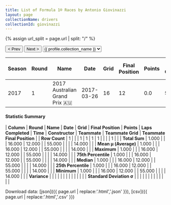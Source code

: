 ```yaml
---
title: List of Formula 1® Races by Antonio Giovinazzi
layout: page
collectionName: drivers
collectionId: giovinazzi
---
```


{% assign url_split = page.url | split: "/" %}
<div id="collection-navigation">
<button onclick="selector.options[selector.selectedIndex-1].value && (window.location = selector.options[selector.selectedIndex-1].value);">&lt; Prev</button>
<button onclick="selector.options[selector.selectedIndex+1].value && (window.location = selector.options[selector.selectedIndex+1].value);">Next &gt;</button>
<select id="selector" onchange="this.options[this.selectedIndex].value && (window.location = this.options[this.selectedIndex].value);">
  {% for collectionId in site.data[page.collectionName].refs %}
    {% if collectionId == page.collectionId %}
      {% assign selected = "selected" %}
    {% else %}
      {% assign selected = "" %}
    {% endif %}
    {% assign profile = site.data[page.collectionName][collectionId].profile %}
    <option value="/f1/{{ page.collectionName }}/{{ collectionId }}/{{ url_split[4] }}" {{ selected }}>{{ profile.collection_name }}</option>
  {% endfor %}
</select>
</div>

| Season | Round | Name | Date | Grid | Final Position | Points | Laps Completed | Time | Constructor | Teammate | Teammate Grid | Teammate Final Position |
|--|--|--|--|--|--|--|--|--|--|--|--|--|
| 2017 | 1 | 2017 Australian Grand Prix 🇦🇺 | 2017-03-26 | 16 | 12 | 0.0 | 55 |   | Sauber 🇨🇭 | [Marcus Ericsson 🇸🇪](/f1/drivers/ericsson) | 14 | R |

#### Statistic Summary

| **Column** | **Round** | **Name** | **Date** | **Grid** | **Final Position** | **Points** | **Laps Completed** | **Time** | **Constructor** | **Teammate** | **Teammate Grid** | **Teammate Final Position** |
| **Row Count** | 1 |  |  | 1 | 1 | 1 | 1 |  |  |  | 1 |  |
| **Total Sum** | 1.000 |  |  | 16.000 | 12.000 |  | 55.000 |  |  |  | 14.000 |  |
| **Mean μ (Average)** | 1.000 |  |  | 16.000 | 12.000 |  | 55.000 |  |  |  | 14.000 |  |
| **Maximum** | 1.000 |  |  | 16.000 | 12.000 |  | 55.000 |  |  |  | 14.000 |  |
| **75th Percentile** | 1.000 |  |  | 16.000 | 12.000 |  | 55.000 |  |  |  | 14.000 |  |
| **Median** | 1.000 |  |  | 16.000 | 12.000 |  | 55.000 |  |  |  | 14.000 |  |
| **25th Percentile** | 1.000 |  |  | 16.000 | 12.000 |  | 55.000 |  |  |  | 14.000 |  |
| **Minimum** | 1.000 |  |  | 16.000 | 12.000 |  | 55.000 |  |  |  | 14.000 |  |
| **Variance** |  |  |  |  |  |  |  |  |  |  |  |  |
| **Standard Deviation σ** |  |  |  |  |  |  |  |  |  |  |  |  |

Download data: [json]({{ page.url | replace:'.html','.json' }}), [csv]({{ page.url | replace:'.html','.csv' }})
